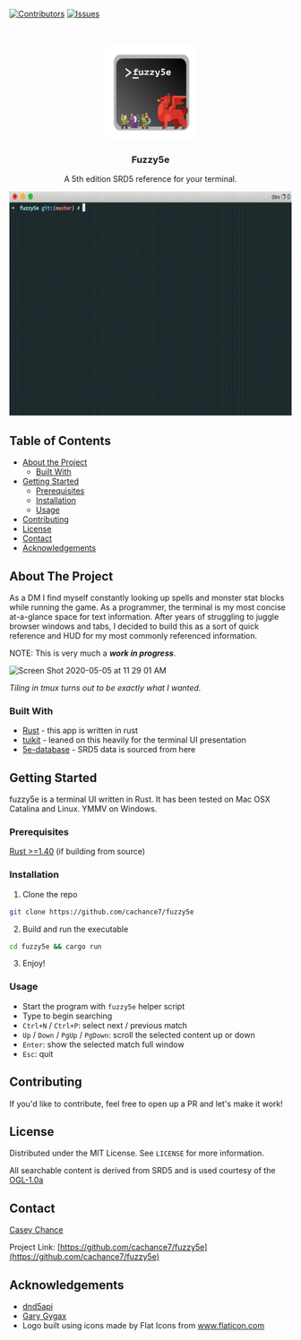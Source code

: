 [![Contributors][contributors-shield]][contributors-url]
[![Issues][issues-shield]][issues-url]



<br />
<p align="center">
  <a href="https://github.com/cachance7/fuzzy5e">
    <img src="logo.png" alt="Logo" width="160">
  </a>

  <h3 align="center">Fuzzy5e</h3>

  <p align="center">
    A 5th edition SRD5 reference for your terminal.
  </p>
</p>

<p align="center">
<img src="fuzzy5e.gif" height="400" width="600"/>
</p>


<!-- TABLE OF CONTENTS -->
## Table of Contents

* [About the Project](#about-the-project)
  * [Built With](#built-with)
* [Getting Started](#getting-started)
  * [Prerequisites](#prerequisites)
  * [Installation](#installation)
  * [Usage](#usage)
* [Contributing](#contributing)
* [License](#license)
* [Contact](#contact)
* [Acknowledgements](#acknowledgements)



<!-- ABOUT THE PROJECT -->
## About The Project

As a DM I find myself constantly looking up spells and monster stat blocks while running the game. As a programmer, the terminal is my most concise at-a-glance space for text information. After years of struggling to juggle browser windows and tabs, I decided to build this as a sort of quick reference and HUD for my most commonly referenced information.

NOTE: This is very much a **_work in progress_**.

<img width="1440" alt="Screen Shot 2020-05-05 at 11 29 01 AM" src="https://user-images.githubusercontent.com/1068829/81101928-aec2f280-8ec3-11ea-8138-387630ecd843.png">

_Tiling in tmux turns out to be exactly what I wanted._



### Built With

* [Rust](https://www.rust-lang.org/) - this app is written in rust
* [tuikit](https://github.com/lotabout/tuikit) - leaned on this heavily for the terminal UI presentation
* [5e-database](https://github.com/bagelbits/5e-database) - SRD5 data is sourced from here


<!-- GETTING STARTED -->
## Getting Started

fuzzy5e is a terminal UI written in Rust. It has been tested on Mac OSX Catalina and Linux. YMMV on Windows.

### Prerequisites

[Rust >=1.40](https://www.rust-lang.org/tools/install) (if building from source)

### Installation

1. Clone the repo
```sh
git clone https://github.com/cachance7/fuzzy5e
```
2. Build and run the executable
```sh
cd fuzzy5e && cargo run
```
3. Enjoy!


### Usage

- Start the program with `fuzzy5e` helper script
- Type to begin searching
- `Ctrl+N` / `Ctrl+P`: select next / previous match
- `Up` / `Down` / `PgUp` / `PgDown`: scroll the selected content up or down
- `Enter`: show the selected match full window
- `Esc`: quit

<!-- CONTRIBUTING -->
## Contributing

If you'd like to contribute, feel free to open up a PR and let's make it work!



<!-- LICENSE -->
## License

Distributed under the MIT License. See `LICENSE` for more information.

All searchable content is derived from SRD5 and is used courtesy of the [OGL-1.0a](https://github.com/cachance7/fuzzy5e/blob/master/OGL-1.0a.txt)


<!-- CONTACT -->
## Contact

[Casey Chance](mailto:casey@chance.email?subject=fuzzy5e)

Project Link: [https://github.com/cachance7/fuzzy5e](https://github.com/cachance7/fuzzy5e)


## Acknowledgements
* [dnd5api](http://dnd5eapi.co/)
* [Gary Gygax](https://en.wikipedia.org/wiki/Gary_Gygax)
* Logo built using icons made by Flat Icons from www.flaticon.com


<!-- MARKDOWN LINKS & IMAGES -->
<!-- https://www.markdownguide.org/basic-syntax/#reference-style-links -->
[contributors-shield]: https://img.shields.io/github/contributors/cachance7/fuzzy5e.svg?style=flat-square
[contributors-url]: https://github.com/cachance7/fuzzy5e/graphs/contributors
[forks-shield]: https://img.shields.io/github/forks/cachance7/fuzzy5e.svg?style=flat-square
[forks-url]: https://github.com/cachance7/fuzzy5e/network/members
[stars-shield]: https://img.shields.io/github/stars/cachance7/fuzzy5e.svg?style=flat-square
[stars-url]: https://github.com/cachance7/fuzzy5e/stargazers
[issues-shield]: https://img.shields.io/github/issues/cachance7/fuzzy5e.svg?style=flat-square
[issues-url]: https://github.com/cachance7/fuzzy5e/issues
[linkedin-shield]: https://img.shields.io/badge/-LinkedIn-black.svg?style=flat-square&logo=linkedin&colorB=555
[linkedin-url]: https://linkedin.com/in/casey-chance-9ba0b6a
[product-screenshot]: images/screenshot.png
